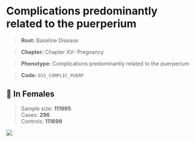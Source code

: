 # Complications predominantly related to the puerperium

> **Root:** Baseline Disease  

> **Chapter:** Chapter XV- Pregnancy  

> **Phenotype:** Complications predominantly related to the puerperium  

> **Code:** `O15_COMPLIC_PUERP`

## 👩 In Females  
> Sample size: **111995**  
> Cases: **296**  
> Controls: **111699**
<img src="/Disease/Figures/ALL/Baseline/O15_COMPLIC_PUERP.png"/>
<CsvTable src="/Disease/Data/ALL/Baseline/LG_O15_COMPLIC_PUERP.csv" label="🔍 View full results" />
